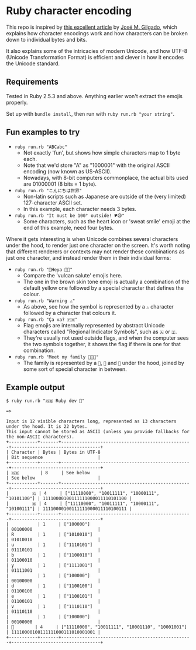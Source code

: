 # Ruby character encoding

This repo is inspired by [this excellent article](https://www.honeybadger.io/blog/the-rubyist-guide-to-unicode-utf8/) by [José M. Gilgado](https://twitter.com/jmgilgado), which explains how character encodings work and how characters can be broken down to individual bytes and bits.

It also explains some of the intricacies of modern Unicode, and how UTF-8
(Unicode Transformation Format) is efficient and clever in how it encodes
the Unicode standard.

## Requirements

Tested in Ruby 2.5.3 and above. Anything earlier won't extract the emojis properly.

Set up with `bundle install`, then run with `ruby run.rb "your string"`.

## Fun examples to try

* `ruby run.rb "ABCabc"`
  - Not exactly 'fun', but shows how simple characters map to 1 byte each.
  - Note that we'd store "A" as "1000001" with the original ASCII encoding (now known as US-ASCII).
  - Nowadays, with 8-bit computers commonplace, the actual bits used are 01000001 (8 bits = 1 byte).
* `ruby run.rb "こんにちは世界"`
  - Non-latin scripts such as Japanese are outside of the (very limited) 127-character ASCII set.
  - In this example, each character needs 3 bytes.
* `ruby run.rb "It must be 100° outside! 🎔😅"`
  - Some characters, such as the heart icon or 'sweat smile' emoji at the end of this example, need four bytes.

Where it gets interesting is when Unicode combines several characters under the hood,
to render just one character on the screen. It's worth noting that different renderers
or contexts may not render these combinations as just one character, and instead
render them in their individual forms:

* `ruby run.rb "🖖Heya 🖖🏾"`
  - Compare the 'vulcan salute' emojis here.
  - The one in the brown skin tone emoji is actually a combination of the default yellow one followed by a special character that defines the colour.
* `ruby run.rb "Warning ⚠️"`
  - As above, see how the symbol is represented by a `⚠` character followed by a character that colours it.
* `ruby run.rb "Ça va? 🇫🇷"`
  - Flag emojis are internally represented by abstract Unicode characters called "Regional Indicator Symbols", such as `🇦` or `🇿`.
  - They're usually not used outside flags, and when the computer sees the two symbols together, it shows the flag if there is one for that combination.
* `ruby run.rb "Meet my family 👩‍👦‍👦"`
  - The family is represented by a `👩`, `👦` and `👦` under the hood, joined by some sort of special character in between.

## Example output

```
$ ruby run.rb "🇬🇧 Ruby dev 🎉"

=>

Input is 12 visible characters long, represented as 13 characters under the hood. It is 22 bytes.
This input cannot be stored as ASCII (unless you provide fallbacks for the non-ASCII characters).
+-----------+-------+--------------------------------------------------+----------------------------------+
| Character | Bytes | Bytes in UTF-8                                   | Bit sequence                     |
+-----------+-------+--------------------------------------------------+----------------------------------+
| 🇬🇧        | 8     | See below                                        | See below                        |
+-----------+-------+--------------------------------------------------+----------------------------------+
|         🇬 | 4     | ["11110000", "10011111", "10000111", "10101100"] | 11110000100111111000011110101100 |
|         🇧 | 4     | ["11110000", "10011111", "10000111", "10100111"] | 11110000100111111000011110100111 |
+-----------+-------+--------------------------------------------------+----------------------------------+
|           | 1     | ["100000"]                                       | 00100000                         |
| R         | 1     | ["1010010"]                                      | 01010010                         |
| u         | 1     | ["1110101"]                                      | 01110101                         |
| b         | 1     | ["1100010"]                                      | 01100010                         |
| y         | 1     | ["1111001"]                                      | 01111001                         |
|           | 1     | ["100000"]                                       | 00100000                         |
| d         | 1     | ["1100100"]                                      | 01100100                         |
| e         | 1     | ["1100101"]                                      | 01100101                         |
| v         | 1     | ["1110110"]                                      | 01110110                         |
|           | 1     | ["100000"]                                       | 00100000                         |
| 🎉        | 4     | ["11110000", "10011111", "10001110", "10001001"] | 11110000100111111000111010001001 |
+-----------+-------+--------------------------------------------------+----------------------------------+
```
